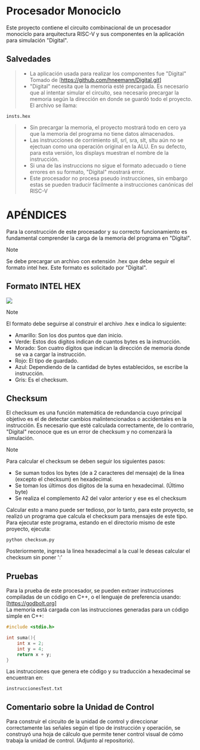 # Procesador Monociclo
Este proyecto contiene el circuito combinacional de un procesador monociclo para arquitectura RISC-V y sus componentes en la aplicación para simulación "Digital". 


## Salvedades
> * La aplicación usada para realizar los componentes fue "Digital" Tomado de [https://github.com/hneemann/Digital.git]  
> * "Digital" necesita que la memoria esté precargada. Es necesario que al intentar simular el circuito, sea necesario precargar la memoria según la dirección en donde se guardó todo el proyecto. El archivo se llama:
```
insts.hex
```  
> * Sin precargar la memoria, el proyecto mostrará todo en cero ya que la memoria del programa no tiene datos almacenados.  
> * Las instrucciones de corrimiento sll, srl, sra, slt, sltu aún no se ejectuan como una operación original en la ALU. En su defecto, para esta versión, los displays muestran el nombre de la instrucción.
> * Si una de las instruccions no sigue el formato adecuado o tiene errores en su formato, "Digital" mostrará error.
> * Este procesador no procesa pseudo instrucciones, sin embargo estas se pueden traducir fácilmente a instrucciones canónicas del RISC-V

# APÉNDICES

Para la construcción de este procesador y su correcto funcionamiento es fundamental comprender la carga de la memoria del programa en "Digital". 

>[!NOTE]
> Se debe precargar un archivo con extensión .hex que debe seguir el formato intel hex. Este formato es solicitado por "Digital".

## Formato INTEL HEX
![](https://www.flx.cat/media/2010-11-17/featured.jpg)

>[!NOTE]
> El formato debe seguirse al construir el archivo .hex e indica lo siguiente:
> * Amarillo: Son los dos puntos que dan inicio.
> * Verde: Estos dos digitos indican de cuantos bytes es la instrucción.
> * Morado: Son cuatro dígitos que indican la dirección de memoria donde se va a cargar la instrucción.
> * Rojo: El tipo de guardado.
> * Azul: Dependiendo de la cantidad de bytes establecidos, se escribe la instrucción.
> * Gris: Es el checksum.

## Checksum

El checksum es una función matemática de redundancia cuyo principal objetivo es el de detectar cambios malintencionados o accidentales en la instrucción. Es necesario que esté calculada correctamente, de lo contrario, "Digital" reconoce que es un error de checksum y no comenzará la simulación.  

>[!NOTE]
> Para calcular el checksum se deben seguir los siguientes pasos:
> * Se suman todos los bytes (de a 2 caracteres del mensaje) de la línea (excepto el checksum) en hexadecimal.
> * Se toman los últimos dos dígitos de la suma en hexadecimal. (Último byte)
> * Se realiza el complemento A2 del valor anterior y ese es el checksum

Calcular esto a mano puede ser tedioso, por lo tanto, para este proyecto, se realizó un programa que calcula el checksum para mensajes de este tipo.  
Para ejecutar este programa, estando en el directorio mismo de este proyecto, ejecuta: 
```
python checksum.py
```
Posteriormente, ingresa la linea hexadecimal a la cual le deseas calcular el checksum sin poner ':'

## Pruebas
Para la prueba de este procesador, se pueden extraer instrucciones compiladas de un código en C++, o el lenguaje de preferencia usando: [https://godbolt.org]  
La memoria está cargada con las instrucciones generadas para un código simple en C++:

```C++
#include <stdio.h>

int suma(){
    int x = 2;
    int y = 4;
    return x + y;
}
```

Las instrucciones que genera ete código y su traducción a hexadecimal se encuentran en:
```
instruccionesTest.txt
```

## Comentario sobre la Unidad de Control
Para construir el circuito de la unidad de control y direccionar correctamente las señales según el tipo de instrucción y operación, se construyó una hoja de cálculo que permite tener control visual de cómo trabaja la unidad de control. (Adjunto al repositorio).


